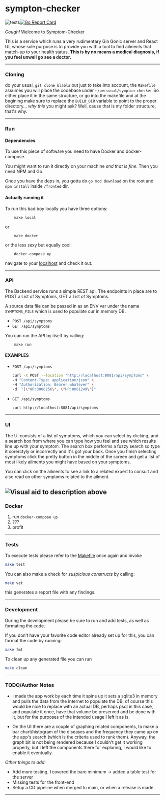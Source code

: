 # sympton-checker
![tests](https://github.com/bjornaer/sympton-checker/actions/workflows/push.yaml/badge.svg)[![Go Report Card](https://goreportcard.com/badge/github.com/bjornaer/sympton-checker)](https://goreportcard.com/report/github.com/bjornaer/sympton-checker)

*Cough!* Welcome to Symptom-Checker

This is a service which runs a very rudimentary Gin Gonic server and React UI, whose sole purpose is to provide you with a tool to find ailments that match-up to your health status. **This is by no means a medical diagnosis, if you feel unwell go see a doctor.**

---
### Cloning

do your usual, `git clone blabla` but just to take into account, the `Makefile` assumes you will place the codebase under `~/personal/sympton-checker`
So either place it in the same structure, or go into the makefile and at the begining make sure to replace the `BUILD_DIR` variable to point to the proper directory... *why this* you might ask? Well, cause that is my folder structure, that's why.

---
### Run 

#### Dependencies

To use this piece of software you need to have Docker and docker-compose.

You might want to run it directly on your machine _and that is fine_. Then you need NPM and Go.

Once you have the deps in, you gotta do `go mod download` on the root and `npm install` inside `/fronted` dir.
#### Actually running it
To run this bad boy locally you have three options:

        make local

or

        make docker

or the less sexy but equally cool:

        docker-compose up

navigate to your [localhost](http://localhost:8081) and check it out.

---
### API


The Backend service runs a simple REST api. The endpoints in place are to POST a List of Symptoms, GET a List of Symptoms.

A source data file can be passed in as an ENV var under the name `SYMPTOMS_FILE` which is used to populate our in memory DB.

- `POST /api/symptoms`
- `GET /api/symptoms`

You can run the API by itself by calling:

        make run

#### EXAMPLES
- `POST /api/symptoms`
    ```sh
    curl -X POST --location "http://localhost:8081/api/symptoms" \
    -H "Content-Type: application/json" \
    -H "Authorization: Bearer whatever" \
    -d  "[\"HP:0000256\", \"HP:0001249\"]"
    ```
- `GET /api/symptoms`
    ```sh
    curl http://localhost:8081/api/symptoms
    ```
---
### UI
The UI consists of a list of symptoms, which you can select by clicking, and a search box from where you can type how you feel and see which results line up with your symptom. The search box performs a fuzzy search so type it corerctyly or incorrectly and it's got your back. Once you finish selecting symptoms click the pretty button in the middle of the screen and get a list of most likely ailments you might have based on your symptoms.

You can click on the ailments to see a link to a related expert to consult and also read on other symptoms related to the ailment.

![Visual aid to description above](https://media.giphy.com/media/y4D5CjpXRhbAi7xjkO/giphy.gif)
---
### Docker

1. run `docker-compose up`
2. ???
3. profit

---
### Tests

To execute tests please refer to the [Makefile](./Makefile) once again and invoke

```sh
make test
```

You can also make a check for _suspicious constructs_ by calling:

```sh
make vet
```

this generates a report file with any findings.

---
### Development

During the development please be sure to run and add tests, as well as formating the code.

If you don't have your favorite code editor already set up for this, you can format the code by running:

```sh
make fmt
```

To clean up any generated file you can run

```sh
make clean
```
---
###  TODO/Author Notes

- I made the app work by each time it spins up it sets a sqlite3 in memory and pulls the data from the internet to populate the DB, of course this would be nice to replace with an actual DB, perhaps psql in this case, and populate it once, have that volume be preserved and be done with it, but for the purposes of the intended usage I left it as is.

- On the UI there are a couple of graphing related components, to make a bar chart/histogram of the diseases and the frequency they came up on the app's search (which is the criteria used to rank them). Anyway, the graph bit is not being rendered because I couldn't get it working properly, but I left the components there for exploring, I would like to enable it eventually.

*Other things to add:*

- Add more testing, I covered the bare minimum -> added a table test for the server
- Missing tests for the front-end
- Setup a CD pipeline when merged to main, or when a release is made.
---

